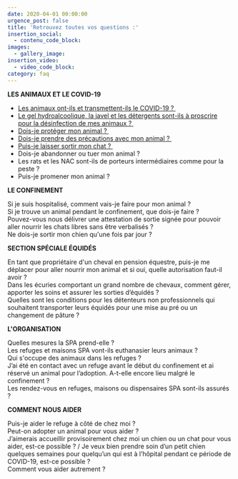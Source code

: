 ```yaml
---
date: 2020-04-01 00:00:00
urgence_post: false
title: 'Retrouvez toutes vos questions :'
insertion_social:
  - contenu_code_block:
images:
  - gallery_image:
insertion_video:
  - video_code_block:
category: faq
---
```


**LES ANIMAUX ET LE COVID-19**&nbsp;

* [Les animaux ont-ils et transmettent-ils le COVID-19 ?&nbsp;](/faq/2020/03/31/les-animaux-ont-ils-et-transmettent-ils-le-covid-19.html)
* [Le gel hydroalcoolique, la javel et les d&eacute;tergents sont-ils &agrave; proscrire pour la d&eacute;sinfection de mes animaux ?&nbsp;](/faq/2020/03/31/le-gel-hydroalcoolique-la-javel-et-les-d%C3%A9tergents-sont-ils-%C3%A0-proscrire-pour-la-d%C3%A9sinfection-de-mes-animaux.html)
* [Dois-je prot&eacute;ger mon animal ?&nbsp;](/faq/2020/03/31/dois-je-prot%C3%A9ger-mon-animal.html)
* [Dois-je prendre des pr&eacute;cautions avec mon animal ?&nbsp;](/faq/2020/03/31/dois-je-prendre-des-pr%C3%A9cautions-avec-mon-animal.html)
* [Puis-je laisser sortir mon chat ?&nbsp;](/faq/2020/03/31/puis-je-laisser-sortir-mon-chat.html)
* Dois-je abandonner ou tuer mon animal ?&nbsp;
* Les rats et les NAC sont-ils de porteurs interm&eacute;diaires comme pour la peste ?&nbsp;
* Puis-je promener mon animal ?

**LE CONFINEMENT**&nbsp;

Si je suis hospitalis&eacute;, comment vais-je faire pour mon animal ?&nbsp;<br>Si je trouve un animal pendant le confinement, que dois-je faire ?&nbsp;<br>Pouvez-vous nous d&eacute;livrer une attestation de sortie sign&eacute;e pour pouvoir aller nourrir les chats libres sans &ecirc;tre verbalis&eacute;s ?&nbsp;<br>Ne dois-je sortir mon chien qu'une fois par jour ?&nbsp;

**SECTION SP&Eacute;CIALE &Eacute;QUID&Eacute;S**&nbsp;

En tant que propri&eacute;taire d'un cheval en pension &eacute;questre, puis-je me d&eacute;placer pour aller nourrir mon animal et si oui, quelle autorisation faut-il avoir ? &nbsp;&nbsp;<br>Dans les &eacute;curies comportant un grand nombre de chevaux, comment g&eacute;rer, apporter les soins et assurer les sorties d’&eacute;quid&eacute;s ?&nbsp;<br>Quelles sont les conditions pour les d&eacute;tenteurs non professionnels qui souhaitent transporter leurs &eacute;quid&eacute;s pour une mise au pr&eacute; ou un changement de p&acirc;ture ?&nbsp;&nbsp;

**L'ORGANISATION**&nbsp;

Quelles mesures la SPA prend-elle ?&nbsp;<br>Les refuges et maisons SPA vont-ils euthanasier leurs animaux ?&nbsp;<br>Qui s'occupe des animaux dans les refuges ?&nbsp;<br>J’ai &eacute;t&eacute; en contact avec un refuge avant le d&eacute;but du confinement et ai r&eacute;serv&eacute; un animal pour l’adoption. A-t-elle encore lieu malgr&eacute; le confinement ?&nbsp;<br>Les rendez-vous en refuges, maisons ou dispensaires SPA sont-ils assur&eacute;s ?&nbsp;

**COMMENT NOUS AIDER**&nbsp;

Puis-je aider le refuge &agrave; c&ocirc;t&eacute; de chez moi ?&nbsp;<br>Peut-on adopter un animal pour vous aider ?&nbsp;<br>J’aimerais accueillir provisoirement chez moi un chien ou un chat pour vous aider, est-ce possible ? / Je veux bien prendre soin d’un petit chien quelques semaines pour quelqu’un qui est &agrave; l’h&ocirc;pital pendant ce p&eacute;riode de COVID-19, est-ce possible ?&nbsp;<br>Comment vous aider autrement ?&nbsp;